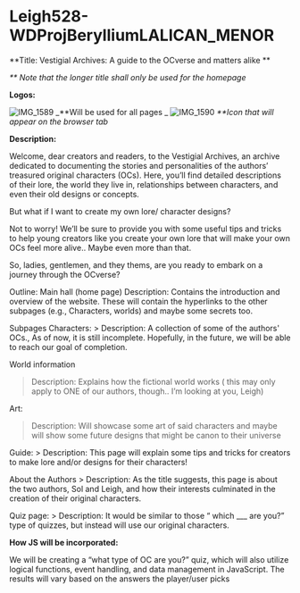 # Leigh528-WDProjBerylliumLALICAN_MENOR
**Title: Vestigial Archives: A guide to the OCverse and matters alike **

_** Note that the longer title shall only be used for the homepage_

**Logos:**


![IMG_1589](https://github.com/user-attachments/assets/7c0df884-ef1b-4145-b431-ca67c1f2a06e)
_**Will be used for all pages   _
![IMG_1590](https://github.com/user-attachments/assets/3b00e723-f4bf-49f9-813c-dba3d70fd311) 
_**Icon that will appear on the browser tab_


**Description:**

Welcome, dear creators and readers, to the Vestigial Archives, an archive dedicated to documenting the stories and personalities of the authors’ treasured original characters (OCs). Here, you’ll find detailed descriptions of their lore, the world they live in, relationships between characters, and even their old designs or concepts.

But what if I want to create my own lore/ character designs?

Not to worry! We’ll be sure to provide you with some useful tips and tricks to help young creators like you create your own lore that will make your own OCs feel more alive.. Maybe even more than that.

So, ladies, gentlemen, and they thems, are you ready to embark on a journey through the OCverse?

Outline:
Main hall (home page)
Description: Contains the introduction and overview of the website. These will contain the hyperlinks to the other subpages (e.g., Characters, worlds) and maybe some secrets too. 

Subpages 
Characters: 
                         > Description: A collection of some of the authors' OCs., As of now, it is still incomplete. Hopefully, in the future, we will be able to reach our goal of completion.  

World information
 > Description:  Explains how the fictional world works ( this may only apply to ONE of our authors, though.. I’m looking at you, Leigh)

Art:
 > Description: Will showcase some art of said characters and maybe will show some future designs that might be canon to their universe

Guide: 
		  > Description: This page will explain some tips and tricks for creators to make lore and/or designs for their characters!

About the Authors
		 > Description: As the title suggests, this page is about the two authors, Sol and Leigh, and how their interests culminated in the creation of their original characters.

Quiz page:
 		 > Description: It would be similar to those “ which ___ are you?” type of quizzes, but instead will use our original characters. 



<b>How JS will be incorporated:</b>

 We will be creating a “what type of OC are you?” quiz, which will also utilize logical functions, event handling, and data management in JavaScript. The results will vary based on the answers the player/user picks







